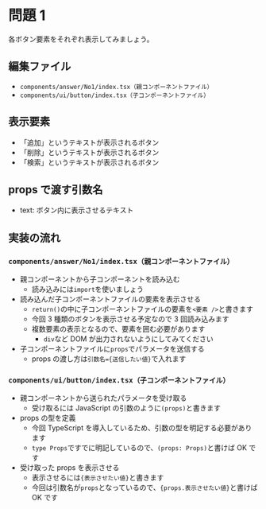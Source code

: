# 問題 1

各ボタン要素をそれぞれ表示してみましょう。

## 編集ファイル

- `components/answer/No1/index.tsx（親コンポーネントファイル）`
- `components/ui/button/index.tsx（子コンポーネントファイル）`

## 表示要素

- 「追加」というテキストが表示されるボタン
- 「削除」というテキストが表示されるボタン
- 「検索」というテキストが表示されるボタン

## props で渡す引数名

- text: ボタン内に表示させるテキスト

## 実装の流れ

### `components/answer/No1/index.tsx（親コンポーネントファイル）`

- 親コンポーネントから子コンポーネントを読み込む
  - 読み込みには`import`を使いましょう
- 読み込んだ子コンポーネントファイルの要素を表示させる
  - `return()`の中に子コンポーネントファイルの要素を`<要素 />`と書きます
  - 今回 3 種類のボタンを表示させる予定なので 3 回読み込みます
  - 複数要素の表示となるので、要素を囲む必要があります
    - `div`など DOM が出力されないようにしてみてください
- 子コンポーネントファイルに`props`でパラメータを送信する
  - props の渡し方は`引数名={送信したい値}`で入れます

### `components/ui/button/index.tsx（子コンポーネントファイル）`

- 親コンポーネントから送られたパラメータを受け取る
  - 受け取るには JavaScript の引数のように`(props)`と書きます
- props の型を定義
  - 今回 TypeScript を導入しているため、引数の型を明記する必要があります
  - `type Props`ですでに明記しているので、`(props: Props)`と書けば OK です
- 受け取った props を表示させる
  - 表示させるには`{表示させたい値}`と書きます
  - 今回は引数名が`props`となっているので、`{props.表示させたい値}`と書けば OK です
